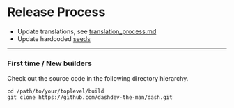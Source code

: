 Release Process
====================

* Update translations, see [translation_process.md](https://github.com/dashdev-the-man/dash/blob/master/doc/translation_process.md#syncing-with-transifex)
* Update hardcoded [seeds](/contrib/seeds)

* * *

### First time / New builders
Check out the source code in the following directory hierarchy.

	cd /path/to/your/toplevel/build
	git clone https://github.com/dashdev-the-man/dash.git


